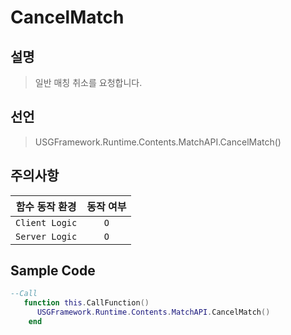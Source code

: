 # CancelMatch
## 설명
> 일반 매칭 취소를 요청합니다.

## 선언
> USGFramework.Runtime.Contents.MatchAPI.CancelMatch()

## 주의사항
|    **함수 동작 환경**    | **동작 여부** |
|:------------------:|:---------:|
| ```Client Logic``` |  ```O```  |
| ```Server Logic``` |  ```O```  |

## Sample Code
```lua
--Call
   function this.CallFunction()
      USGFramework.Runtime.Contents.MatchAPI.CancelMatch()
    end
```